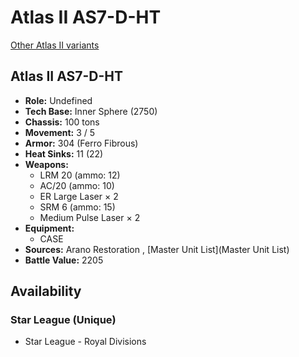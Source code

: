 # Atlas II AS7-D-HT 

[Other Atlas II variants](../atlas_ii.md) 

## Atlas II AS7-D-HT 

- **Role:** Undefined 
- **Tech Base:** Inner Sphere (2750) 
- **Chassis:** 100 tons 
- **Movement:** 3 / 5 
- **Armor:** 304 (Ferro Fibrous) 
- **Heat Sinks:** 11 (22) 
- **Weapons:** 
  - LRM 20 (ammo: 12) 
  - AC/20 (ammo: 10) 
  - ER Large Laser × 2 
  - SRM 6 (ammo: 15) 
  - Medium Pulse Laser × 2 
- **Equipment:** 
  - CASE 
- **Sources:** Arano Restoration , [Master Unit List](Master Unit List) 
- **Battle Value:** 2205 

## Availability 

### Star League (Unique) 

- Star League - Royal Divisions 

